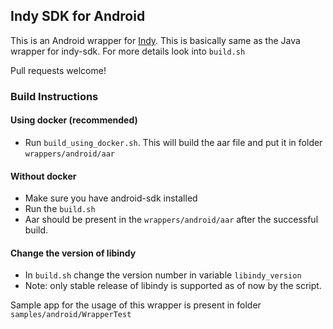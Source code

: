 ## Indy SDK for Android
This is an Android wrapper for [Indy](https://www.hyperledger.org/projects/indy).
This is basically same as the Java wrapper for indy-sdk. For more details look into `build.sh`

Pull requests welcome!
### Build Instructions

#### Using docker (recommended)

- Run `build_using_docker.sh`. This will build the aar file and put it in folder `wrappers/android/aar`

#### Without docker
- Make sure you have android-sdk installed
- Run the `build.sh`
- Aar should be present in the `wrappers/android/aar` after the successful build.

#### Change the version of libindy
- In `build.sh` change the version number in variable `libindy_version`
- Note: only stable release of libindy is supported as of now by the script.


Sample app for the usage of this wrapper is present in folder `samples/android/WrapperTest`
